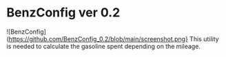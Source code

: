 # BenzConfig ver 0.2
![BenzConfig](https://github.com/BenzConfig_0.2/blob/main/screenshot.png}
This utility is needed to calculate the gasoline spent depending on the mileage.
